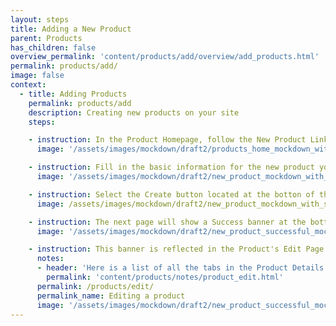 ```yaml
---
layout: steps
title: Adding a New Product
parent: Products
has_children: false
overview_permalink: 'content/products/add/overview/add_products.html'
permalink: products/add/
image: false
context:
  - title: Adding Products
    permalink: products/add
    description: Creating new products on your site
    steps:

    - instruction: In the Product Homepage, follow the New Product Link in the Navigation Bar at the top of the page
      image: '/assets/images/mockdown/draft2/products_home_mockdown_with_new_product_button.jpg'

    - instruction: Fill in the basic information for the new product you want to create
      image: '/assets/images/mockdown/draft2/new_product_mockdown_with_screenshot_dark.jpg'

    - instruction: Select the Create button located at the botton of the page
      image: /assets/images/mockdown/draft2/new_product_mockdown_with_screenshot_dark_with_create_button.jpg

    - instruction: The next page will show a Success banner at the bottom of the page verifying that you have successfully created a new product
      image: '/assets/images/mockdown/draft2/new_product_successful_mockdown_with_message_screenshot_dark.jpg'

    - instruction: This banner is reflected in the Product's Edit Page for you to add any images, create variants, attach option types and property types, and view stock information
      notes:
      - header: 'Here is a list of all the tabs in the Product Details page:'
        permalink: 'content/products/notes/product_edit.html'
      permalink: /products/edit/
      permalink_name: Editing a product
      image: '/assets/images/mockdown/draft2/new_product_successful_mockdown_with_product_details_screenshot_dark.jpg'
---
```


